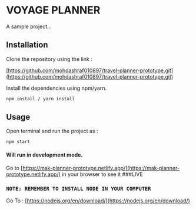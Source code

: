 # VOYAGE PLANNER

A sample project...

## Installation

Clone the repository using the link : 

[https://github.com/mohdashraf010897/travel-planner-prototype.git](https://github.com/mohdashraf010897/travel-planner-prototype.git)


Install the dependencies using npm/yarn.

```bash
npm install / yarn install
```

## Usage

Open terminal and run the project as :

`npm start`
#### Will run in development mode.

Go to [https://mak-planner-prototype.netlify.app/](https://mak-planner-prototype.netlify.app/) in your browser to see it ###LIVE

### `NOTE: REMEMBER TO INSTALL NODE IN YOUR COMPUTER  ` 
   Go To : [https://nodejs.org/en/download/](https://nodejs.org/en/download/)

